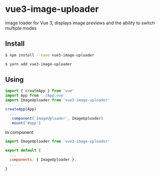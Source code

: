 # vue3-image-uploader
Image loader for Vue 3, displays image previews and the ability to switch multiple modes

## Install

```bash
$ npm install --save vue3-image-uploader
```

```bash
$ yarn add vue3-image-uploader
```

## Using
```js
import { createApp } from 'vue'
import App from './App.vue'
import ImageUploader from 'vue3-image-uploader'

createApp(App)
  ...
  .component('ImageUploader', ImageUploader)
  .mount('#app')

```

In component
```js
import ImageUploader from 'vue3-image-uploader'

export default {
  ...
  components: { ImageUploader },
  ...
}
```
